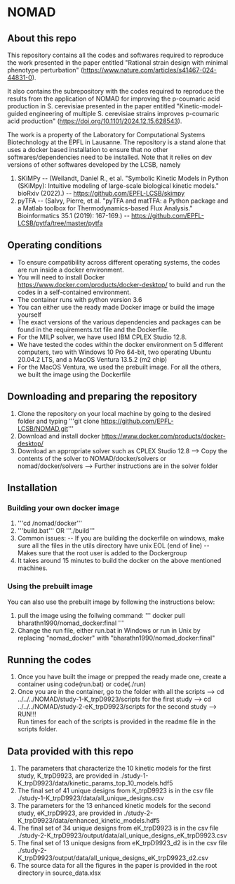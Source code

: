 # NOMAD
## About this repo
This repository contains all the codes and softwares required to reproduce the work presented in the paper entitled
"Rational strain design with minimal phenotype perturbation" (https://www.nature.com/articles/s41467-024-44831-0).

It also contains the subrepository with the codes required to reproduce the results from the application of NOMAD
for improving the p-coumaric acid production in S. cerevisiae presented in the paper entitled "Kinetic-model-guided
engineering of multiple S. cerevisiae strains improves p-coumaric acid production" (https://doi.org/10.1101/2024.12.15.628543).

The work is a property of the Laboratory for Computational Systems Biotechnology at the EPFL in Lausanne.
The repository is a stand alone that uses a docker based installation to ensure that no other softwares/dependencies need to be installed.
Note that it relies on dev versions of other softwares developed by the LCSB, namely

1. SKiMPy 
-- (Weilandt, Daniel R., et al. "Symbolic Kinetic Models in Python (SKiMpy): Intuitive modeling of large-scale biological kinetic models." bioRxiv (2022).)
-- https://github.com/EPFL-LCSB/skimpy
2. pyTFA
-- (Salvy, Pierre, et al. "pyTFA and matTFA: a Python package and a Matlab toolbox for Thermodynamics-based Flux Analysis." Bioinformatics 35.1 (2019): 167-169.)
-- https://github.com/EPFL-LCSB/pytfa/tree/master/pytfa

## Operating conditions
- To ensure compatibility across different operating systems, the codes are run inside a docker environment.
- You will need to install Docker https://www.docker.com/products/docker-desktop/ to build and run the codes in a self-contained environment.
- The container runs with python version 3.6
- You can either use the ready made Docker image or build the image yourself  
- The exact versions of the various dependencies and packages can be found in the requirements.txt file and the Dockerfile.
- For the MILP solver, we have used IBM CPLEX Studio 12.8.
- We have tested the codes within the docker environment on 5 different computers, two with Windows 10 Pro 64-bit, two operating Ubuntu 20.04.2 LTS, and a MacOS Ventura 13.5.2 (m2 chip)
- For the MacOS Ventura, we used the prebuilt image. For all the others, we built the image using the Dockerfile

## Downloading and preparing the repository
1. Clone the repository on your local machine by going to the desired folder and typing '''git clone https://github.com/EPFL-LCSB/NOMAD.git'''
2. Download and install docker https://www.docker.com/products/docker-desktop/
3. Download an appropriate solver such as CPLEX Studio 12.8
--> Copy the contents of the solver to NOMAD/docker/solvers or nomad/docker/solvers
--> Further instructions are in the solver folder

## Installation
### Building your own docker image
1. '''cd <base-directory>/nomad/docker'''
2. '''build.bat''' OR '''./build'''
3. Common issues:
-- If you are building the dockerfile on windows, make sure all the files in the utils directory have unix EOL (end of line)
-- Makes sure that the root user is added to the Dockergroup 
4. It takes around 15 minutes to build the docker on the above mentioned machines.
### Using the prebuilt image
You can also use the prebuilt image by following the instructions below:
1. pull the image using the follwing command: 
'''
docker pull bharathn1990/nomad_docker:final
'''
2. Change the run file, either run.bat in Windows or run in Unix by replacing "nomad_docker" with "bharathn1990/nomad_docker:final"

## Running the codes
1. Once you have built the image or prepped the ready made one, create a container using code(run.bat) or code(./run) 
2. Once you are in the container, go to the folder with all the scripts
--> cd ../../../NOMAD/study-1-K_trpD9923/scripts for the first study
--> cd ../../../NOMAD/study-2-eK_trpD9923/scripts for the second study
--> RUN!!!   
Run times for each of the scripts is provided in the readme file in the scripts folder. 

## Data provided with this repo
1. The parameters that characterize the 10 kinetic models for the first study, K_trpD9923, are provided in ./study-1-K_trpD9923/data/kinetic_params_top_10_models.hdf5
2. The final set of 41 unique designs from K_trpD9923 is in the csv file ./study-1-K_trpD9923/data/all_unique_designs.csv
3. The parameters for the 13 enhanced kinetic models for the second study, eK_trpD9923, are provided in ./study-2-K_trpD9923/data/enhanced_kinetic_models.hdf5
4. The final set of 34 unique designs from eK_trpD9923 is in the csv file ./study-2-K_trpD9923/output/data/all_unique_designs_eK_trpD9923.csv
5. The final set of 13 unique designs from eK_trpD9923_d2 is in the csv file ./study-2-K_trpD9923/output/data/all_unique_designs_eK_trpD9923_d2.csv
6. The source data for all the figures in the paper is provided in the root directory in source_data.xlsx

